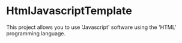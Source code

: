 # HtmlJavascriptTemplate
This project allows you to use 'Javascript' software using the 'HTML' programming language.
